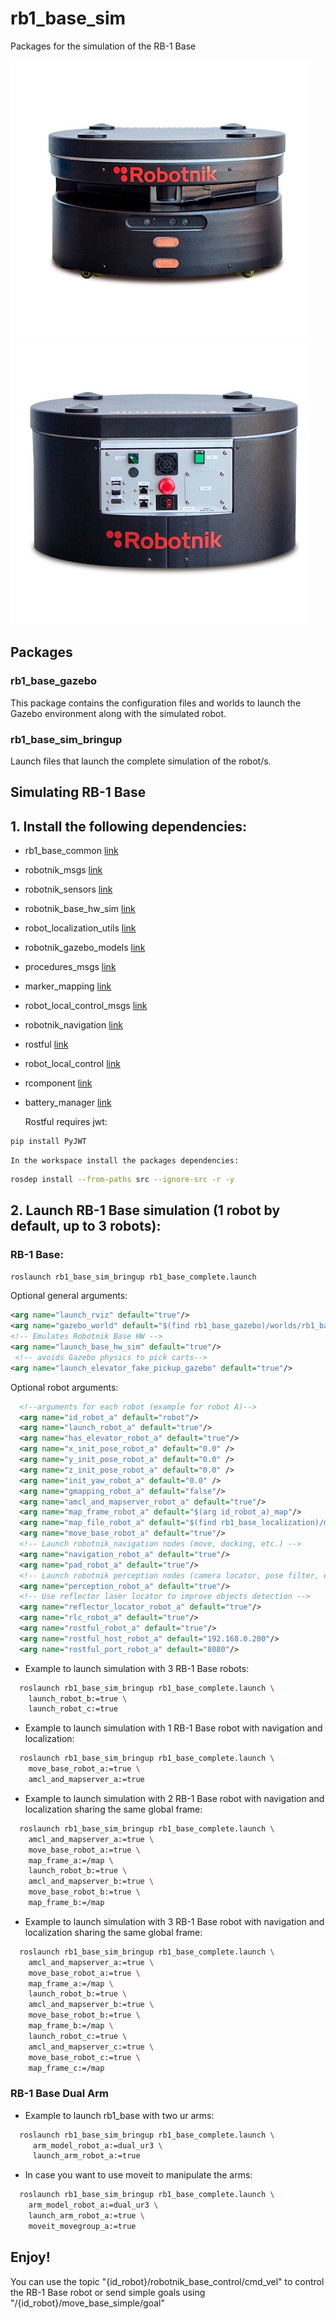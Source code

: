 # rb1_base_sim


Packages for the simulation of the RB-1 Base

![RB-1-BASE Front](doc/rb-1-base-front.jpg) ![RB-1-BASE Rear](doc/rb-1-base-rear.jpg)

## Packages

### rb1_base_gazebo

This package contains the configuration files and worlds to launch the Gazebo environment along with the simulated robot.

### rb1_base_sim_bringup

Launch files that launch the complete simulation of the robot/s.



## Simulating RB-1 Base

## 1. Install the following dependencies:
  - rb1_base_common [link](https://github.com/RobotnikAutomation/rb1_base_common/tree/update_structure)
  - robotnik_msgs [link](https://github.com/RobotnikAutomation/robotnik_msgs)
  - robotnik_sensors [link](https://github.com/RobotnikAutomation/robotnik_sensors)
  - robotnik_base_hw_sim [link](https://github.com/RobotnikAutomation/robotnik_base_hw_sim)
  - robot_localization_utils [link](https://github.com/RobotnikAutomation/robot_localization_utils)
  - robotnik_gazebo_models [link](https://github.com/RobotnikAutomation/robotnik_gazebo_models.git)
  - procedures_msgs [link](https://github.com/RobotnikAutomation/procedures_msgs.git)
  - marker_mapping [link](https://github.com/RobotnikAutomation/marker_mapping.git)
  - robot_local_control_msgs [link](https://github.com/RobotnikAutomation/robot_local_control_msgs.git)
  - robotnik_navigation [link](https://github.com/RobotnikAutomation/robotnik_navigation.git)
  - rostful [link](https://github.com/RobotnikAutomation/rostful.git)
  - robot_local_control [link](https://github.com/RobotnikAutomation/robot_local_control.git)
  - rcomponent [link](https://github.com/RobotnikAutomation/rcomponent.git)
  - battery_manager [link](https://github.com/RobotnikAutomation/battery_manager.git)

    Rostful requires jwt:
```bash
pip install PyJWT
```

    In the workspace install the packages dependencies:
```bash
rosdep install --from-paths src --ignore-src -r -y
```

## 2. Launch RB-1 Base simulation (1 robot by default, up to 3 robots):
### RB-1 Base:
```bash
roslaunch rb1_base_sim_bringup rb1_base_complete.launch
```

  Optional general arguments:
  ```xml
  <arg name="launch_rviz" default="true"/>
  <arg name="gazebo_world" default="$(find rb1_base_gazebo)/worlds/rb1_base_office.world"/>
  <!-- Emulates Robotnik Base HW -->
  <arg name="launch_base_hw_sim" default="true"/>
   <!-- avoids Gazebo physics to pick carts-->
  <arg name="launch_elevator_fake_pickup_gazebo" default="true"/>

  ```
  Optional robot arguments:
```xml
  <!--arguments for each robot (example for robot A)-->
  <arg name="id_robot_a" default="robot"/>
  <arg name="launch_robot_a" default="true"/>
  <arg name="has_elevator_robot_a" default="true"/>
  <arg name="x_init_pose_robot_a" default="0.0" />
  <arg name="y_init_pose_robot_a" default="0.0" />
  <arg name="z_init_pose_robot_a" default="0.0" />
  <arg name="init_yaw_robot_a" default="0.0" />
  <arg name="gmapping_robot_a" default="false"/>
  <arg name="amcl_and_mapserver_robot_a" default="true"/>
  <arg name="map_frame_robot_a" default="$(arg id_robot_a)_map"/>
  <arg name="map_file_robot_a" default="$(find rb1_base_localization)/maps/willow_garage/willow_garage.yaml"/>
  <arg name="move_base_robot_a" default="true"/>
  <!-- Launch robotnik_navigation nodes (move, docking, etc.) -->
  <arg name="navigation_robot_a" default="true"/>
  <arg name="pad_robot_a" default="true"/>
  <!-- Launch robotnik perception nodes (camera locator, pose filter, etc.) -->
  <arg name="perception_robot_a" default="true"/>
  <!-- Use reflector laser locator to improve objects detection -->
  <arg name="reflector_locator_robot_a" default="true"/>
  <arg name="rlc_robot_a" default="true"/>
  <arg name="rostful_robot_a" default="true"/>
  <arg name="rostful_host_robot_a" default="192.168.0.200"/>
  <arg name="rostful_port_robot_a" default="8080"/>
```

- Example to launch simulation with 3 RB-1 Base robots:
```bash
  roslaunch rb1_base_sim_bringup rb1_base_complete.launch \
    launch_robot_b:=true \
    launch_robot_c:=true
```
- Example to launch simulation with 1 RB-1 Base robot with navigation and localization:
```bash
  roslaunch rb1_base_sim_bringup rb1_base_complete.launch \
    move_base_robot_a:=true \
    amcl_and_mapserver_a:=true
```
- Example to launch simulation with 2 RB-1 Base robot with navigation and localization sharing the same global frame:
```bash
  roslaunch rb1_base_sim_bringup rb1_base_complete.launch \
    amcl_and_mapserver_a:=true \
    move_base_robot_a:=true \
    map_frame_a:=/map \
    launch_robot_b:=true \
    amcl_and_mapserver_b:=true \
    move_base_robot_b:=true \
    map_frame_b:=/map
```
- Example to launch simulation with 3 RB-1 Base robot with navigation and localization sharing the same global frame:
```bash
  roslaunch rb1_base_sim_bringup rb1_base_complete.launch \
    amcl_and_mapserver_a:=true \
    move_base_robot_a:=true \
    map_frame_a:=/map \
    launch_robot_b:=true \
    amcl_and_mapserver_b:=true \
    move_base_robot_b:=true \
    map_frame_b:=/map \
    launch_robot_c:=true \
    amcl_and_mapserver_c:=true \
    move_base_robot_c:=true \
    map_frame_c:=/map
```

### RB-1 Base Dual Arm

- Example to launch rb1_base with two ur arms:
```bash
  roslaunch rb1_base_sim_bringup rb1_base_complete.launch \
     arm_model_robot_a:=dual_ur3 \
     launch_arm_robot_a:=true
```

- In case you want to use moveit to manipulate the arms:
```bash
  roslaunch rb1_base_sim_bringup rb1_base_complete.launch \
    arm_model_robot_a:=dual_ur3 \
    launch_arm_robot_a:=true \
    moveit_movegroup_a:=true
```

## Enjoy!
You can use the topic "{id_robot}/robotnik_base_control/cmd_vel" to control the RB-1 Base robot or send simple goals using "/{id_robot}/move_base_simple/goal"
